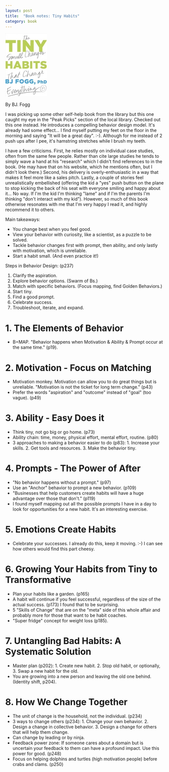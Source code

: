 ```yaml
---
layout: post
title:  "Book notes: Tiny Habits"
category: book
---
```


![Book cover](/assets/tiny-habits.jpg)

By BJ. Fogg

I was picking up some other self-help book from the library but this one caught my eye in the "Peak Picks" section of the local library. Checked out this one instead. He introduces a compelling behavior design model. It's already had some effect... I find myself putting my feet on the floor in the morning and saying "It will be a great day". :-). Although for me instead of 2 push ups after I pee, it's hamstring stretches while I brush my teeth.

I have a few criticisms. First, he relies mostly on individual case studies, often from the same few people. Rather than cite large studies he tends to simply wave a hand at his "research" which I didn't find references to in the book. (He may have that on his website, which he mentions often, but I didn't look there.) Second, his delivery is overly-enthusiastic in a way that makes it feel more like a sales pitch. Lastly, a couple of stories feel unrealistically embellished (offering the kid a "yes" push button on the plane to stop kicking the back of his seat with everyone smiling and happy about it... No way. If I'm the kid I'm thinking "lame" and if I'm the parents I'm thinking "don't interact with my kid"). However, so much of this book otherwise resonates with me that I'm very happy I read it, and highly recommend it to others.

Main takeaways:
* You change best when you feel good.
* View your behavior with curiosity, like a scientist, as a puzzle to be solved.
* Tackle behavior changes first with prompt, then ability, and only lastly with motivation, which is unreliable.
* Start a habit small. (And even practice it!)

Steps in Behavior Design: (p237)
1. Clarify the aspiration.
2. Explore behavior options. (Swarm of Bs.)
3. Match with specific behaviors. (Focus mapping, find Golden Behaviors.)
4. Start tiny.
5. Find a good prompt.
6. Celebrate success.
7. Troubleshoot, iterate, and expand.

# 1. The Elements of Behavior
* B=MAP. "Behavior happens when Motivation & Ability & Prompt occur at the same time." (p19).

# 2. Motivation - Focus on Matching
* Motivation monkey. Motivation can allow you to do great things but is unreliable. "Motivation is not the ticket for long term change." (p43)
* Prefer the words "aspiration" and "outcome" instead of "goal" (too vague). (p49)

# 3. Ability - Easy Does it
* Think tiny, not go big or go home. (p73)
* Ability chain: time, money, physical effort, mental effort, routine. (p80)
* 3 approaches to making a behavior easier to do (p83): 1. Increase your skills. 2. Get tools and resources. 3. Make the behavior tiny.

# 4. Prompts - The Power of After
* "No behavior happens without a prompt." (p97)
* Use an "Anchor" behavior to prompt a new behavior. (p109)
* "Businesses that help customers create habits will have a huge advantage over those that don't." (p119)
* I found myself mapping out all the possible prompts I have in a day to look for opportunities for a new habit. It's an interesting exercise.

# 5. Emotions Create Habits
* Celebrate your successes. I already do this, keep it moving. :-) I can see how others would find this part cheesy.

# 6. Growing Your Habits from Tiny to Transformative
* Plan your habits like a garden. (p165)
* A habit will continue if you feel successful, regardless of the size of the actual success. (p173) I found that to be surprising.
* 5 "Skills of Change" that are on the "meta" side of this whole affair and probably more for those that want to be habit coaches.
* "Super fridge" concept for weight loss (p185).

# 7. Untangling Bad Habits: A Systematic Solution
* Master plan (p202): 1. Create new habit. 2. Stop old habit, or optionally, 3. Swap a new habit for the old.
* You are growing into a new person and leaving the old one behind. (Identity shift, p204).

# 8. How We Change Together
* The unit of change is the household, not the individual. (p234)
* 3 ways to change others (p234): 1. Change your own behavior. 2. Design a change in collective behavior. 3. Design a change for others that will help them change.
* Can change by leading or by ninja.
* Feedback power zone: If someone cares about a domain but is uncertain your feedback to them can have a profound impact. Use this power for good. (p248)
* Focus on helping dolphins and turtles (high motivation people) before crabs and clams. (p250)